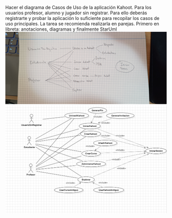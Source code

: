 Hacer el diagrama de Casos de Uso de la aplicación Kahoot. Para los usuarios profesor, alumno y jugador sin registrar.
Para ello deberás registrarte y probar la aplicación lo suficiente para recopilar los casos de uso principales.
La tarea se recomienda realizarla en parejas.
Primero en libreta: anotaciones, diagramas y finalmente StarUml
![boceto](1717933063079.jpg)
![diagrama](image.png)


